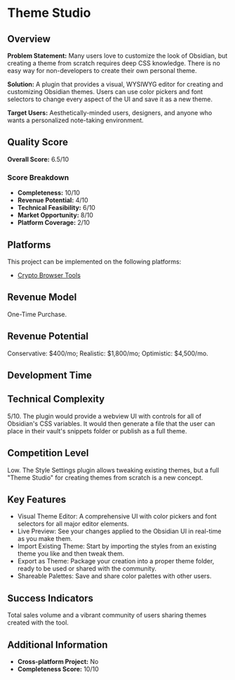 # Theme Studio

## Overview
**Problem Statement:** Many users love to customize the look of Obsidian, but creating a theme from scratch requires deep CSS knowledge. There is no easy way for non-developers to create their own personal theme.

**Solution:** A plugin that provides a visual, WYSIWYG editor for creating and customizing Obsidian themes. Users can use color pickers and font selectors to change every aspect of the UI and save it as a new theme.

**Target Users:** Aesthetically-minded users, designers, and anyone who wants a personalized note-taking environment.

## Quality Score
**Overall Score:** 6.5/10

### Score Breakdown
- **Completeness:** 10/10
- **Revenue Potential:** 4/10
- **Technical Feasibility:** 6/10
- **Market Opportunity:** 8/10
- **Platform Coverage:** 2/10

## Platforms
This project can be implemented on the following platforms:
- [Crypto Browser Tools](./platforms/crypto-browser-tools/)

## Revenue Model
One-Time Purchase.

## Revenue Potential
Conservative: $400/mo; Realistic: $1,800/mo; Optimistic: $4,500/mo.

## Development Time


## Technical Complexity
5/10. The plugin would provide a webview UI with controls for all of Obsidian's CSS variables. It would then generate a file that the user can place in their vault's snippets folder or publish as a full theme.

## Competition Level
Low. The Style Settings plugin allows tweaking existing themes, but a full "Theme Studio" for creating themes from scratch is a new concept.

## Key Features
- Visual Theme Editor: A comprehensive UI with color pickers and font selectors for all major editor elements.
- Live Preview: See your changes applied to the Obsidian UI in real-time as you make them.
- Import Existing Theme: Start by importing the styles from an existing theme you like and then tweak them.
- Export as Theme: Package your creation into a proper theme folder, ready to be used or shared with the community.
- Shareable Palettes: Save and share color palettes with other users.

## Success Indicators
Total sales volume and a vibrant community of users sharing themes created with the tool.

## Additional Information
- **Cross-platform Project:** No
- **Completeness Score:** 10/10
